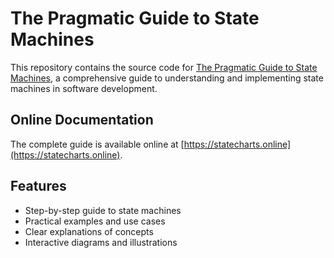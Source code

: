 # The Pragmatic Guide to State Machines

This repository contains the source code for [The Pragmatic Guide to State Machines](https://statecharts.online), a comprehensive guide to understanding and implementing state machines in software development.

## Online Documentation

The complete guide is available online at [https://statecharts.online](https://statecharts.online).

## Features

- Step-by-step guide to state machines
- Practical examples and use cases
- Clear explanations of concepts
- Interactive diagrams and illustrations
